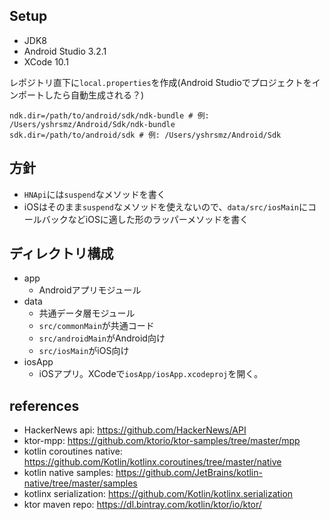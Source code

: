 ## Setup

- JDK8
- Android Studio 3.2.1
- XCode 10.1

レポジトリ直下に`local.properties`を作成(Android Studioでプロジェクトをインポートしたら自動生成される？)

```
ndk.dir=/path/to/android/sdk/ndk-bundle # 例: /Users/yshrsmz/Android/Sdk/ndk-bundle
sdk.dir=/path/to/android/sdk # 例: /Users/yshrsmz/Android/Sdk
```

## 方針

- `HNApi`には`suspend`なメソッドを書く
- iOSはそのまま`suspend`なメソッドを使えないので、`data/src/iosMain`にコールバックなどiOSに適した形のラッパーメソッドを書く


## ディレクトリ構成

- app
  - Androidアプリモジュール
- data 
  - 共通データ層モジュール
  - `src/commonMain`が共通コード
  - `src/androidMain`がAndroid向け
  - `src/iosMain`がiOS向け
- iosApp
  - iOSアプリ。XCodeで`iosApp/iosApp.xcodeproj`を開く。

## references

- HackerNews api: https://github.com/HackerNews/API
- ktor-mpp: https://github.com/ktorio/ktor-samples/tree/master/mpp
- kotlin coroutines native: https://github.com/Kotlin/kotlinx.coroutines/tree/master/native
- kotlin native samples: https://github.com/JetBrains/kotlin-native/tree/master/samples
- kotlinx serialization: https://github.com/Kotlin/kotlinx.serialization
- ktor maven repo: https://dl.bintray.com/kotlin/ktor/io/ktor/

